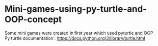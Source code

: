 # Mini-games-using-py-turtle-and-OOP-concept
Some mini games were created in first year which used pyturtle and OOP
Py turtle documentation : https://docs.python.org/3/library/turtle.html
